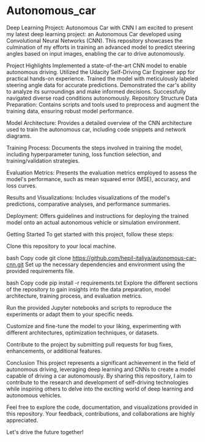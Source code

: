 # Autonomous_car
Deep Learning Project: Autonomous Car with CNN
I am excited to present my latest deep learning project: an Autonomous Car developed using Convolutional Neural Networks (CNN). This repository showcases the culmination of my efforts in training an advanced model to predict steering angles based on input images, enabling the car to drive autonomously.

Project Highlights
Implemented a state-of-the-art CNN model to enable autonomous driving.
Utilized the Udacity Self-Driving Car Engineer app for practical hands-on experience.
Trained the model with meticulously labeled steering angle data for accurate predictions.
Demonstrated the car's ability to analyze its surroundings and make informed decisions.
Successfully navigated diverse road conditions autonomously.
Repository Structure
Data Preparation: Contains scripts and tools used to preprocess and augment the training data, ensuring robust model performance.

Model Architecture: Provides a detailed overview of the CNN architecture used to train the autonomous car, including code snippets and network diagrams.

Training Process: Documents the steps involved in training the model, including hyperparameter tuning, loss function selection, and training/validation strategies.

Evaluation Metrics: Presents the evaluation metrics employed to assess the model's performance, such as mean squared error (MSE), accuracy, and loss curves.

Results and Visualizations: Includes visualizations of the model's predictions, comparative analyses, and performance summaries.

Deployment: Offers guidelines and instructions for deploying the trained model onto an actual autonomous vehicle or simulation environment.

Getting Started
To get started with this project, follow these steps:

Clone this repository to your local machine.

bash
Copy code
git clone https://github.com/hepil-italiya/autonomous-car-cnn.git
Set up the necessary dependencies and environment using the provided requirements file.

bash
Copy code
pip install -r requirements.txt
Explore the different sections of the repository to gain insights into the data preparation, model architecture, training process, and evaluation metrics.

Run the provided Jupyter notebooks and scripts to reproduce the experiments or adapt them to your specific needs.

Customize and fine-tune the model to your liking, experimenting with different architectures, optimization techniques, or datasets.

Contribute to the project by submitting pull requests for bug fixes, enhancements, or additional features.

Conclusion
This project represents a significant achievement in the field of autonomous driving, leveraging deep learning and CNNs to create a model capable of driving a car autonomously. By sharing this repository, I aim to contribute to the research and development of self-driving technologies while inspiring others to delve into the exciting world of deep learning and autonomous vehicles.

Feel free to explore the code, documentation, and visualizations provided in this repository. Your feedback, contributions, and collaborations are highly appreciated.

Let's drive the future together!
